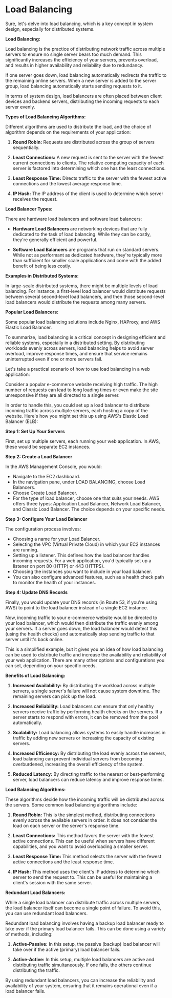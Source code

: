 # Load Balancing

Sure, let's delve into load balancing, which is a key concept in system design, especially for distributed systems.

**Load Balancing:**

Load balancing is the practice of distributing network traffic across multiple servers to ensure no single server bears too much demand. This significantly increases the efficiency of your servers, prevents overload, and results in higher availability and reliability due to redundancy.

If one server goes down, load balancing automatically redirects the traffic to the remaining online servers. When a new server is added to the server group, load balancing automatically starts sending requests to it.

In terms of system design, load balancers are often placed between client devices and backend servers, distributing the incoming requests to each server evenly.

**Types of Load Balancing Algorithms:**

Different algorithms are used to distribute the load, and the choice of algorithm depends on the requirements of your application:

1. **Round Robin:** Requests are distributed across the group of servers sequentially. 

2. **Least Connections:** A new request is sent to the server with the fewest current connections to clients. The relative computing capacity of each server is factored into determining which one has the least connections.

3. **Least Response Time:** Directs traffic to the server with the fewest active connections and the lowest average response time.

4. **IP Hash:** The IP address of the client is used to determine which server receives the request.

**Load Balancer Types:**

There are hardware load balancers and software load balancers:

- **Hardware Load Balancers** are networking devices that are fully dedicated to the task of load balancing. While they can be costly, they're generally efficient and powerful.

- **Software Load Balancers** are programs that run on standard servers. While not as performant as dedicated hardware, they're typically more than sufficient for smaller scale applications and come with the added benefit of being less costly.

**Examples in Distributed Systems:**

In large-scale distributed systems, there might be multiple levels of load balancing. For instance, a first-level load balancer would distribute requests between several second-level load balancers, and then those second-level load balancers would distribute the requests among many servers.

**Popular Load Balancers:**

Some popular load balancing solutions include Nginx, HAProxy, and AWS Elastic Load Balancer.

To summarize, load balancing is a critical concept in designing efficient and reliable systems, especially in a distributed setting. By distributing workloads evenly across servers, load balancing helps to avoid server overload, improve response times, and ensure that service remains uninterrupted even if one or more servers fail.

Let's take a practical scenario of how to use load balancing in a web application:

Consider a popular e-commerce website receiving high traffic. The high number of requests can lead to long loading times or even make the site unresponsive if they are all directed to a single server. 

In order to handle this, you could set up a load balancer to distribute incoming traffic across multiple servers, each hosting a copy of the website. Here's how you might set this up using AWS's Elastic Load Balancer (ELB):

**Step 1: Set Up Your Servers**

First, set up multiple servers, each running your web application. In AWS, these would be separate EC2 instances.

**Step 2: Create a Load Balancer**

In the AWS Management Console, you would:

- Navigate to the EC2 dashboard.
- In the navigation pane, under LOAD BALANCING, choose Load Balancers.
- Choose Create Load Balancer.
- For the type of load balancer, choose one that suits your needs. AWS offers three types: Application Load Balancer, Network Load Balancer, and Classic Load Balancer. The choice depends on your specific needs.

**Step 3: Configure Your Load Balancer**

The configuration process involves:

- Choosing a name for your Load Balancer.
- Selecting the VPC (Virtual Private Cloud) in which your EC2 instances are running.
- Setting up a listener. This defines how the load balancer handles incoming requests. For a web application, you'd typically set up a listener on port 80 (HTTP) or 443 (HTTPS).
- Choosing the instances you want to include in your load balancer.
- You can also configure advanced features, such as a health check path to monitor the health of your instances.

**Step 4: Update DNS Records**

Finally, you would update your DNS records (in Route 53, if you're using AWS) to point to the load balancer instead of a single EC2 instance.

Now, incoming traffic to your e-commerce website would be directed to your load balancer, which would then distribute the traffic evenly among your servers. If a server goes down, the load balancer would detect this (using the health checks) and automatically stop sending traffic to that server until it's back online.

This is a simplified example, but it gives you an idea of how load balancing can be used to distribute traffic and increase the availability and reliability of your web application. There are many other options and configurations you can set, depending on your specific needs.

**Benefits of Load Balancing:**

1. **Increased Availability:** By distributing the workload across multiple servers, a single server's failure will not cause system downtime. The remaining servers can pick up the load.

2. **Increased Reliability:** Load balancers can ensure that only healthy servers receive traffic by performing health checks on the servers. If a server starts to respond with errors, it can be removed from the pool automatically.

3. **Scalability:** Load balancing allows systems to easily handle increases in traffic by adding new servers or increasing the capacity of existing servers.

4. **Increased Efficiency:** By distributing the load evenly across the servers, load balancing can prevent individual servers from becoming overburdened, increasing the overall efficiency of the system.

5. **Reduced Latency:** By directing traffic to the nearest or best-performing server, load balancers can reduce latency and improve response times.

**Load Balancing Algorithms:**

These algorithms decide how the incoming traffic will be distributed across the servers. Some common load balancing algorithms include:

1. **Round Robin:** This is the simplest method, distributing connections evenly across the available servers in order. It does not consider the load on each server or the server's response time.

2. **Least Connections:** This method favors the server with the fewest active connections. This can be useful when servers have different capabilities, and you want to avoid overloading a smaller server.

3. **Least Response Time:** This method selects the server with the fewest active connections and the least response time.

4. **IP Hash:** This method uses the client's IP address to determine which server to send the request to. This can be useful for maintaining a client's session with the same server.

**Redundant Load Balancers:**

While a single load balancer can distribute traffic across multiple servers, the load balancer itself can become a single point of failure. To avoid this, you can use redundant load balancers.

Redundant load balancing involves having a backup load balancer ready to take over if the primary load balancer fails. This can be done using a variety of methods, including:

1. **Active-Passive:** In this setup, the passive (backup) load balancer will take over if the active (primary) load balancer fails.

2. **Active-Active:** In this setup, multiple load balancers are active and distributing traffic simultaneously. If one fails, the others continue distributing the traffic.

By using redundant load balancers, you can increase the reliability and availability of your system, ensuring that it remains operational even if a load balancer fails.